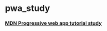 # pwa_study
### [MDN Progressive web app tutorial study](https://developer.mozilla.org/en-US/docs/Web/Progressive_web_apps) 
